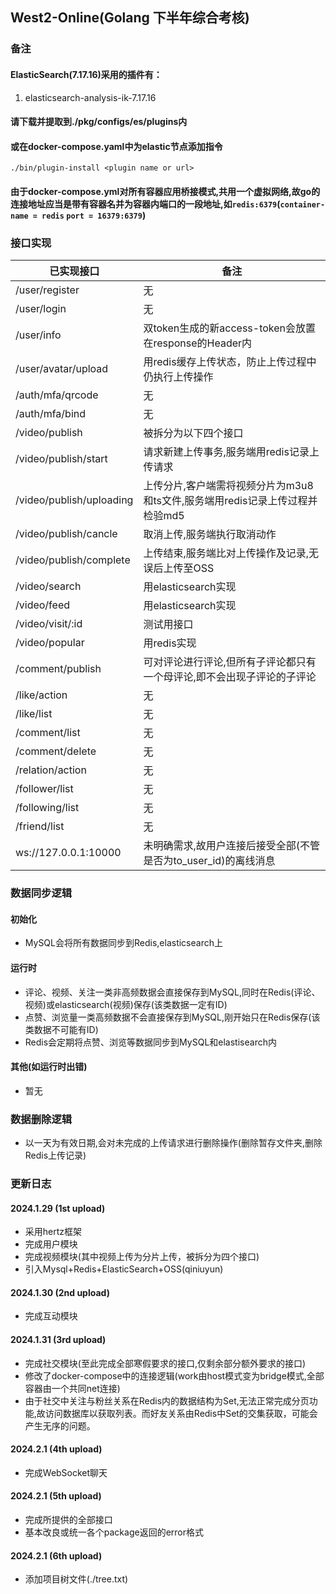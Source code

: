 ## West2-Online(Golang 下半年综合考核)

### 备注

#### ElasticSearch(7.17.16)采用的插件有：
1. elasticsearch-analysis-ik-7.17.16
#### 请下载并提取到./pkg/configs/es/plugins内
#### 或在docker-compose.yaml中为elastic节点添加指令
    ./bin/plugin-install <plugin name or url>
#### 由于docker-compose.yml对所有容器应用桥接模式,共用一个虚拟网络,故go的连接地址应当是带有容器名并为容器内端口的一段地址,如`redis:6379`(`container-name = redis`   `port = 16379:6379`)

### 接口实现

|已实现接口|备注|
|-|-|
|/user/register|无|
|/user/login|无|
|/user/info|双token生成的新access-token会放置在response的Header内|
|/user/avatar/upload|用redis缓存上传状态，防止上传过程中仍执行上传操作|
|/auth/mfa/qrcode|无|
|/auth/mfa/bind|无|
|/video/publish|被拆分为以下四个接口|
|/video/publish/start|请求新建上传事务,服务端用redis记录上传请求|
|/video/publish/uploading|上传分片,客户端需将视频分片为m3u8和ts文件,服务端用redis记录上传过程并检验md5|
|/video/publish/cancle|取消上传,服务端执行取消动作|
|/video/publish/complete|上传结束,服务端比对上传操作及记录,无误后上传至OSS|
|/video/search|用elasticsearch实现|
|/video/feed|用elasticsearch实现|
|/video/visit/:id|测试用接口|
|/video/popular|用redis实现|
|/comment/publish|可对评论进行评论,但所有子评论都只有一个母评论,即不会出现子评论的子评论|
|/like/action|无|
|/like/list|无|
|/comment/list|无|
|/comment/delete|无|
|/relation/action|无|
|/follower/list|无|
|/following/list|无|
|/friend/list|无|
|ws://127.0.0.1:10000|未明确需求,故用户连接后接受全部(不管是否为to_user_id)的离线消息|

### 数据同步逻辑

#### 初始化
- MySQL会将所有数据同步到Redis,elasticsearch上

#### 运行时
- 评论、视频、关注一类非高频数据会直接保存到MySQL,同时在Redis(评论、视频)或elasticsearch(视频)保存(该类数据一定有ID)
- 点赞、浏览量一类高频数据不会直接保存到MySQL,刚开始只在Redis保存(该类数据不可能有ID)
- Redis会定期将点赞、浏览等数据同步到MySQL和elastisearch内

#### 其他(如运行时出错)
- 暂无

### 数据删除逻辑
- 以一天为有效日期,会对未完成的上传请求进行删除操作(删除暂存文件夹,删除Redis上传记录)

### 更新日志

#### 2024.1.29 (1st upload)
- 采用hertz框架
- 完成用户模块
- 完成视频模块(其中视频上传为分片上传，被拆分为四个接口)
- 引入Mysql+Redis+ElasticSearch+OSS(qiniuyun)

#### 2024.1.30 (2nd upload)
- 完成互动模块

#### 2024.1.31 (3rd upload)
- 完成社交模块(至此完成全部寒假要求的接口,仅剩余部分额外要求的接口)
- 修改了docker-compose中的连接逻辑(work由host模式变为bridge模式,全部容器由一个共同net连接)
- 由于社交中关注与粉丝关系在Redis内的数据结构为Set,无法正常完成分页功能,故访问数据库以获取列表。而好友关系由Redis中Set的交集获取，可能会产生无序的问题。

#### 2024.2.1 (4th upload)
- 完成WebSocket聊天

#### 2024.2.1 (5th upload)
- 完成所提供的全部接口
- 基本改良或统一各个package返回的error格式

#### 2024.2.1 (6th upload)
- 添加项目树文件(./tree.txt)
